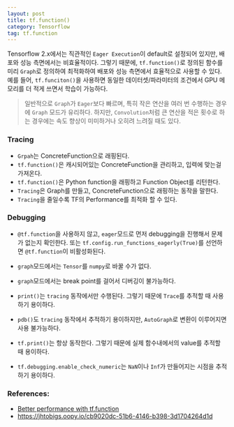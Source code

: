 ```yaml
---
layout: post
title: tf.function()
category: Tensorflow
tag: tf.function
---
```


Tensorflow 2.x에서는 직관적인 `Eager Execution`이 default로 설정되어 있지만, 배포와 성능 측면에서는 비효율적이다. 그렇기 때문에, `tf.function()`로 정의된 함수를 미리 `Graph`로 정의하여 최적화하여 배포와 성능 측면에서 효율적으로 사용할 수 있다. 예를 들어, `tf.funciton()`을 사용하면 동일한 데이터셋/파라미터의 조건에서 GPU 메모리를 더 적게 쓰면서 학습이 가능하다. 

> 일반적으로 `Graph`가 `Eager`보다 빠르며, 특히 작은 연산을 여러 번 수행하는 경우에 `Graph` 모드가 유리하다. 하지만, `Convolution`처럼 큰 연산을 적은 횟수로 하는 경우에는 속도 향상이 미미하거나 오히려 느려질 때도 있다. 


### Tracing

- `Grpah`는 ConcreteFunction으로 래핑된다.
- `tf.function()`은 캐시되어있는 ConcreteFunction을 관리하고, 입력에 맞는걸 가져온다.
- `tf.function()`은 Python function을 래핑하고 Function Object를 리턴한다.
- `Tracing`은 Graph를 만들고, ConcreteFunction으로 래핑하는 동작을 말한다.
- `Tracing`을 줄일수록 TF의 Performance를 최적화 할 수 있다.

### Debugging

- `@tf.function`을 사용하지 않고, `eager`모드로 먼저 debugging을 진행해서 문제가 없는지 확인한다. 또는 `tf.config.run_functions_eagerly(True)`를 선언하면 `@tf.function`이 비활성화된다. 

- `graph`모드에서는 `Tensor`를 `numpy`로 바꿀 수가 없다. 

- `graph`모드에서는 break point를 걸어서 디버깅이 불가능하다.

- `print()`는 `tracing` 동작에서만 수행된다. 그렇기 때문에 `Trace`를 추적할 때 사용하기 용이하다.

- `pdb()`도 `tracing` 동작에서 추적하기 용이하지만, `AutoGraph`로 변환이 이루어지면 사용 불가능하다.

- `tf.print()`는 항상 동작한다. 그렇기 때문에 실제 함수내에서의 value를 추적할 때 용이하다. 

- `tf.debugging.enable_check_numeric`는 `NaN`이나 `Inf`가 만들어지는 시점을 추적하기 용이하다. 


### References:
- [Better performance with tf.function](https://www.tensorflow.org/guide/function?hl=en)
- https://jhtobigs.oopy.io/cb9020dc-51b6-4146-b398-3d1704264d1d